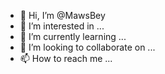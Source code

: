 - 👋 Hi, I’m @MawsBey
- 👀 I’m interested in ...
- 🌱 I’m currently learning ...
- 💞️ I’m looking to collaborate on ...
- 📫 How to reach me ...

<!---
Fırat is a ✨ special ✨ repository because its `README.md` (this file) appears on your GitHub profile.
You can click the Preview link to take a look at your changes.
--->
